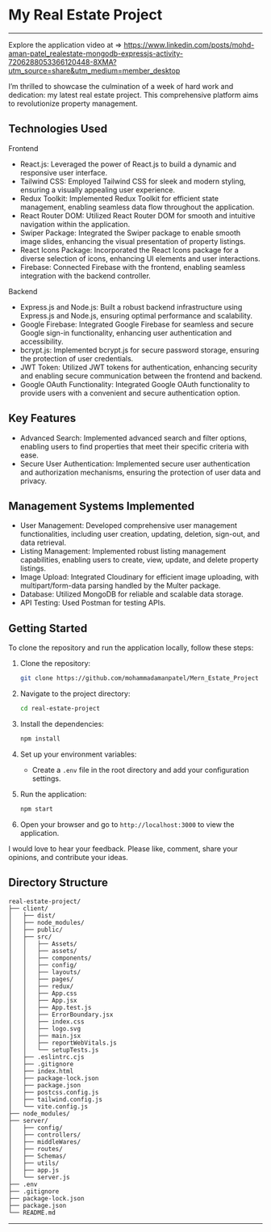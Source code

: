 # My Real Estate Project

---

Explore the application video at => https://www.linkedin.com/posts/mohd-aman-patel_realestate-mongodb-expressjs-activity-7206288053366120448-8XMA?utm_source=share&utm_medium=member_desktop

I’m thrilled to showcase the culmination of a week of hard work and dedication: my latest real estate project. This comprehensive platform aims to revolutionize property management.

## Technologies Used

Frontend

- React.js: Leveraged the power of React.js to build a dynamic and responsive user interface.
- Tailwind CSS: Employed Tailwind CSS for sleek and modern styling, ensuring a visually appealing user experience.
- Redux Toolkit: Implemented Redux Toolkit for efficient state management, enabling seamless data flow throughout the application.
- React Router DOM: Utilized React Router DOM for smooth and intuitive navigation within the application.
- Swiper Package: Integrated the Swiper package to enable smooth image slides, enhancing the visual presentation of property listings.
- React Icons Package: Incorporated the React Icons package for a diverse selection of icons, enhancing UI elements and user interactions.
- Firebase: Connected Firebase with the frontend, enabling seamless integration with the backend controller.

Backend

- Express.js and Node.js: Built a robust backend infrastructure using Express.js and Node.js, ensuring optimal performance and scalability.
- Google Firebase: Integrated Google Firebase for seamless and secure Google sign-in functionality, enhancing user authentication and accessibility.
- bcrypt.js: Implemented bcrypt.js for secure password storage, ensuring the protection of user credentials.
- JWT Token: Utilized JWT tokens for authentication, enhancing security and enabling secure communication between the frontend and backend.
- Google OAuth Functionality: Integrated Google OAuth functionality to provide users with a convenient and secure authentication option.

## Key Features

- Advanced Search: Implemented advanced search and filter options, enabling users to find properties that meet their specific criteria with ease.
- Secure User Authentication: Implemented secure user authentication and authorization mechanisms, ensuring the protection of user data and privacy.

## Management Systems Implemented

- User Management: Developed comprehensive user management functionalities, including user creation, updating, deletion, sign-out, and data retrieval.
- Listing Management: Implemented robust listing management capabilities, enabling users to create, view, update, and delete property listings.
- Image Upload: Integrated Cloudinary for efficient image uploading, with multipart/form-data parsing handled by the Multer package.
- Database: Utilized MongoDB for reliable and scalable data storage.
- API Testing: Used Postman for testing APIs.

## Getting Started

To clone the repository and run the application locally, follow these steps:

1. Clone the repository:
   ```bash
   git clone https://github.com/mohammadamanpatel/Mern_Estate_Project
   ```

2. Navigate to the project directory:
   ```bash
   cd real-estate-project
   ```

3. Install the dependencies:
   ```bash
   npm install
   ```

4. Set up your environment variables:
   - Create a `.env` file in the root directory and add your configuration settings.

5. Run the application:
   ```bash
   npm start
   ```

6. Open your browser and go to `http://localhost:3000` to view the application.

I would love to hear your feedback. Please like, comment, share your opinions, and contribute your ideas.

## Directory Structure

```
real-estate-project/
├── client/
│   ├── dist/
│   ├── node_modules/
│   ├── public/
│   ├── src/
│   │   ├── Assets/
│   │   ├── assets/
│   │   ├── components/
│   │   ├── config/
│   │   ├── layouts/
│   │   ├── pages/
│   │   ├── redux/
│   │   ├── App.css
│   │   ├── App.jsx
│   │   ├── App.test.js
│   │   ├── ErrorBoundary.jsx
│   │   ├── index.css
│   │   ├── logo.svg
│   │   ├── main.jsx
│   │   ├── reportWebVitals.js
│   │   └── setupTests.js
│   ├── .eslintrc.cjs
│   ├── .gitignore
│   ├── index.html
│   ├── package-lock.json
│   ├── package.json
│   ├── postcss.config.js
│   ├── tailwind.config.js
│   └── vite.config.js
├── node_modules/
├── server/
│   ├── config/
│   ├── controllers/
│   ├── middleWares/
│   ├── routes/
│   ├── Schemas/
│   ├── utils/
│   ├── app.js
│   └── server.js
├── .env
├── .gitignore
├── package-lock.json
├── package.json
└── README.md
```

---
